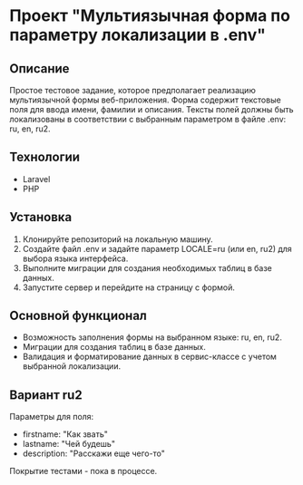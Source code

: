 # Проект "Мультиязычная форма по параметру локализации в .env"

## Описание
Простое тестовое задание, которое предполагает реализацию мультиязычной формы веб-приложения. Форма содержит текстовые поля для ввода имени, фамилии и описания. Тексты полей должны быть локализованы в соответствии с выбранным параметром в файле .env: ru, en, ru2.

## Технологии
- Laravel
- PHP

## Установка
1. Клонируйте репозиторий на локальную машину.
2. Создайте файл .env и задайте параметр LOCALE=ru (или en, ru2) для выбора языка интерфейса.
3. Выполните миграции для создания необходимых таблиц в базе данных.
4. Запустите сервер и перейдите на страницу с формой.

## Основной функционал
- Возможность заполнения формы на выбранном языке: ru, en, ru2.
- Миграции для создания таблиц в базе данных.
- Валидация и форматирование данных в сервис-классе с учетом выбранной локализации.

## Вариант ru2
Параметры для поля:
- firstname: "Как звать"
- lastname: "Чей будешь"
- description: "Расскажи еще чего-то"

Покрытие тестами - пока в процессе. 



